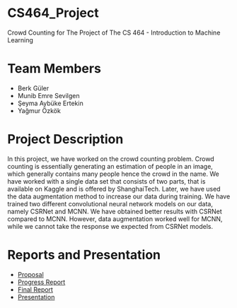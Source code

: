 # CS464_Project
Crowd Counting for The Project of The CS 464 - Introduction to Machine Learning

# Team Members
- Berk Güler
- Munib Emre Sevilgen
- Şeyma Aybüke Ertekin
- Yağmur Özkök

# Project Description
In this project, we have worked on the crowd counting problem. Crowd counting is
essentially generating an estimation of people in an image, which generally contains
many people hence the crowd in the name. We have worked with a single data set
that consists of two parts, that is available on Kaggle and is offered by
ShanghaiTech. Later, we have used the data augmentation method to increase
our data during training.
We have trained two different convolutional neural network models on our data,
namely CSRNet and MCNN.
We have obtained better results with CSRNet compared to MCNN. However, data
augmentation worked well for MCNN, while we cannot take the response we
expected from CSRNet models.

# Reports and Presentation
- [Proposal](doc/Proposal.pdf)
- [Progress Report](doc/Progress%20Report.pdf)
- [Final Report](doc/Final%20Report.pdf)
- [Presentation](doc/Presentation.pdf)

